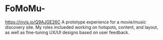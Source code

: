 # FoMoMu-
https://invis.io/Q9AJGE26C 
A prototype experience for a movie/music discovery site. My roles inclueded working on hotspots, content, and layout, as well as fine-tuning
UX/UI designs based on user feedback.
